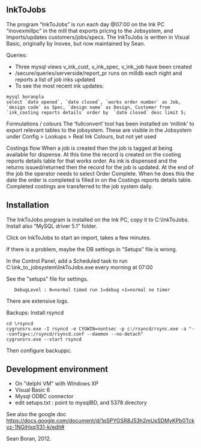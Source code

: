 InkToJobs
---------

The program “InkToJobs” is run each day @07:00 on the Ink PC “inovexmillpc” in the mIll that exports pricing to the Jobsystem, and Imports/updates customers/jobs/specs.
The InkToJobs is written in Visual Basic, originally by Inovex, but now maintained by Sean.

Queries:
- Three mysql views v_ink_cust, v_ink_spec, v_ink_job have been created
- /secure/queries/serverside/report_pr runs on milldb each night and reports a list of job inks updated
- To see the most recent ink updates:
```
mysql boranpla
select `date opened`, `date closed`, `works order number` as Job, `design code` as Spec, `design name` as Design, Customer from `ink_costing reports details` order by  `date closed` desc limit 5;
```

Formulations / colours
The ‘fullconvert’ tool has been installed on ‘millink’ to export relevant tables to the jobsystem.
These are visible in the Jobsystem under Config > Lookups > Real Ink Colours, but not yet used

Costings flow
When a job is created then the job is tagged at being available for dispense.
At this time the record is created on the costing reports details table for that works order.
As ink is dispensed and the returns issued/returned then the record for the job is updated.
At the end of the job the operator needs to select Order Complete.
When he does this the date the order is completed is filled in on the Costings reports details table.
Completed costings are transferred to the job system daily.

Installation
------------

The InkToJobs program is installed on the Ink PC, copy it to C:\InkToJobs.
Install also “MySQL driver 5.1” folder.

Click on InkToJobs to start an import, takes a few minutes. 

If there is a problem, maybe the DB settings in “Setups” file is wrong.

In the Control Panel, add a Scheduled task to run C:\ink_to_jobsystem\InkToJobs.exe every morning at 07:00

See the "setups" file for settings.
```
   DebugLevel : 0=normal timed run 1=debug >1=normal no timer
```

There are extensive logs.

Backups:  Install rsyncd
```
cd \rsyncd
cygrunsrv.exe -I rsyncd -e CYGWIN=nontsec -p c:/rsyncd/rsync.exe -a "--config=c:/rsyncd/rsyncd.conf --daemon --no-detach"
cygrunsrv.exe --start rsyncd
```

Then configure backuppc.


Development environment
---------

- On "delphi VM" with WIndows XP
- Visual Basic 6
- Mysql ODBC connector
- edit setups.txt : point to mysqlBD, and 5378 directory


See also the google doc https://docs.google.com/document/d/1pSPYGSR8J53h2mUsSDMyKPb0Tckvz-1NGiHxq1I31-k/edit#

Sean Boran, 2012.

